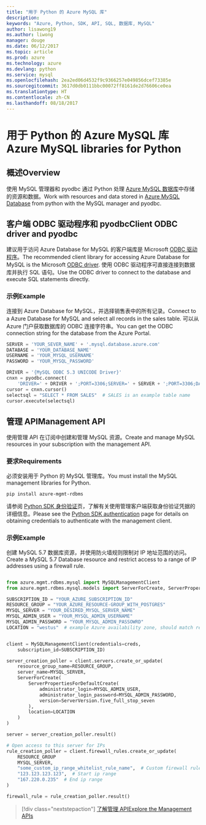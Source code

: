 ```yaml
---
title: "用于 Python 的 Azure MySQL 库"
description: 
keywords: "Azure, Python, SDK, API, SQL, 数据库, MySQL"
author: lisawong19
ms.author: liwong
manager: douge
ms.date: 06/12/2017
ms.topic: article
ms.prod: azure
ms.technology: azure
ms.devlang: python
ms.service: mysql
ms.openlocfilehash: 2ea2ed06d4532f9c9366257e049856dcef73385e
ms.sourcegitcommit: 3617d0db0111bbc00072ff8161de2d76606ce0ea
ms.translationtype: HT
ms.contentlocale: zh-CN
ms.lasthandoff: 08/18/2017
---
```

# <a name="azure-mysql-libraries-for-python"></a><span data-ttu-id="46aed-103">用于 Python 的 Azure MySQL 库</span><span class="sxs-lookup"><span data-stu-id="46aed-103">Azure MySQL libraries for Python</span></span> 

## <a name="overview"></a><span data-ttu-id="46aed-104">概述</span><span class="sxs-lookup"><span data-stu-id="46aed-104">Overview</span></span>

<span data-ttu-id="46aed-105">使用 MySQL 管理器和 pyodbc 通过 Python 处理 [Azure MySQL 数据库](/azure/mysql/overview)中存储的资源和数据。</span><span class="sxs-lookup"><span data-stu-id="46aed-105">Work with resources and data stored in [Azure MySQL Database](/azure/mysql/overview) from python with the MySQL manager and pyodbc.</span></span>

## <a name="client-odbc-driver-and-pyodbc"></a><span data-ttu-id="46aed-106">客户端 ODBC 驱动程序和 pyodbc</span><span class="sxs-lookup"><span data-stu-id="46aed-106">Client ODBC driver and pyodbc</span></span>

<span data-ttu-id="46aed-107">建议用于访问 Azure Database for MySQL 的客户端库是 Microsoft [ODBC 驱动程序](/azure/sql-database/sql-database-connect-query-python#install-the-python-and-database-communication-libraries)。</span><span class="sxs-lookup"><span data-stu-id="46aed-107">The recommended client library for accessing Azure Database for MySQL is the Microsoft [ODBC driver](/azure/sql-database/sql-database-connect-query-python#install-the-python-and-database-communication-libraries).</span></span> <span data-ttu-id="46aed-108">使用 ODBC 驱动程序可直接连接到数据库并执行 SQL 语句。</span><span class="sxs-lookup"><span data-stu-id="46aed-108">Use the ODBC driver to connect to the database and execute SQL statements directly.</span></span>

### <a name="example"></a><span data-ttu-id="46aed-109">示例</span><span class="sxs-lookup"><span data-stu-id="46aed-109">Example</span></span>

<span data-ttu-id="46aed-110">连接到 Azure Database for MySQL，并选择销售表中的所有记录。</span><span class="sxs-lookup"><span data-stu-id="46aed-110">Connect to a Azure Database for MySQL and select all records in the sales table.</span></span> <span data-ttu-id="46aed-111">可以从 Azure 门户获取数据库的 ODBC 连接字符串。</span><span class="sxs-lookup"><span data-stu-id="46aed-111">You can get the ODBC connection string for the database from the Azure Portal.</span></span>

```python
SERVER = 'YOUR_SEVER_NAME' + '.mysql.database.azure.com'
DATABASE = 'YOUR_DATABASE_NAME'
USERNAME = 'YOUR_MYSQL_USERNAME'
PASSWORD = 'YOUR_MYSQL_PASSWORD'

DRIVER = '{MySQL ODBC 5.3 UNICODE Driver}'
cnxn = pyodbc.connect(
    'DRIVER=' + DRIVER + ';PORT=3306;SERVER=' + SERVER + ';PORT=3306;DATABASE=' + DATABASE + ';UID=' + USERNAME + ';PWD=' + PASSWORD)
cursor = cnxn.cursor()
selectsql = "SELECT * FROM SALES"  # SALES is an example table name
cursor.execute(selectsql)
```

## <a name="management-api"></a><span data-ttu-id="46aed-112">管理 API</span><span class="sxs-lookup"><span data-stu-id="46aed-112">Management API</span></span>

<span data-ttu-id="46aed-113">使用管理 API 在订阅中创建和管理 MySQL 资源。</span><span class="sxs-lookup"><span data-stu-id="46aed-113">Create and manage MySQL resources in your subscription with the management API.</span></span>

### <a name="requirements"></a><span data-ttu-id="46aed-114">要求</span><span class="sxs-lookup"><span data-stu-id="46aed-114">Requirements</span></span>
<span data-ttu-id="46aed-115">必须安装用于 Python 的 MySQL 管理库。</span><span class="sxs-lookup"><span data-stu-id="46aed-115">You must install the MySQL management libraries for Python.</span></span>
```bash
pip install azure-mgmt-rdbms
```

<span data-ttu-id="46aed-116">请参阅 [Python SDK 身份验证](https://docs.microsoft.com/python/azure/python-sdk-azure-authenticate)页，了解有关使用管理客户端获取身份验证凭据的详细信息。</span><span class="sxs-lookup"><span data-stu-id="46aed-116">Please see the [Python SDK authentication](https://docs.microsoft.com/python/azure/python-sdk-azure-authenticate) page for details on obtaining credentials to authenticate with the management client.</span></span>

### <a name="example"></a><span data-ttu-id="46aed-117">示例</span><span class="sxs-lookup"><span data-stu-id="46aed-117">Example</span></span>

<span data-ttu-id="46aed-118">创建 MySQL 5.7 数据库资源，并使用防火墙规则限制对 IP 地址范围的访问。</span><span class="sxs-lookup"><span data-stu-id="46aed-118">Create a MySQL 5.7 Database resource and restrict access to a range of IP addresses using a firewall rule.</span></span>

```python

from azure.mgmt.rdbms.mysql import MySQLManagementClient
from azure.mgmt.rdbms.mysql.models import ServerForCreate, ServerPropertiesForDefaultCreate, ServerVersion

SUBSCRIPTION_ID = "YOUR_AZURE_SUBSCRIPTION_ID"
RESOURCE_GROUP = "YOUR_AZURE_RESOURCE-GROUP_WITH_POSTGRES"
MYSQL_SERVER = "YOUR_DESIRED_MYSQL_SERVER_NAME"
MYSQL_ADMIN_USER = "YOUR_MYSQL_ADMIN_USERNAME"
MYSQL_ADMIN_PASSWORD = "YOUR_MYSQL_ADMIN_PASSOWRD"
LOCATION = "westus"  # example Azure availability zone, should match resource group


client = MySQLManagementClient(credentials=creds,
    subscription_id=SUBSCRIPTION_ID)

server_creation_poller = client.servers.create_or_update(
    resource_group_name=RESOURCE_GROUP,
    server_name=MYSQL_SERVER,
    ServerForCreate(
        ServerPropertiesForDefaultCreate(
            administrator_login=MYSQL_ADMIN_USER,
            administrator_login_password=MYSQL_ADMIN_PASSWORD,
            version=ServerVersion.five_full_stop_seven
        ),
        location=LOCATION
    )
)

server = server_creation_poller.result()

# Open access to this server for IPs
rule_creation_poller = client.firewall_rules.create_or_update(
    RESOURCE_GROUP
    MYSQL_SERVER,
    "some_custom_ip_range_whitelist_rule_name",  # Custom firewall rule name
    "123.123.123.123",  # Start ip range
    "167.220.0.235"  # End ip range
)

firewall_rule = rule_creation_poller.result()
```

> [!div class="nextstepaction"]
> [<span data-ttu-id="46aed-119">了解管理 API</span><span class="sxs-lookup"><span data-stu-id="46aed-119">Explore the Management APIs</span></span>](/python/api/overview/azure/mysql/managementlibrary)